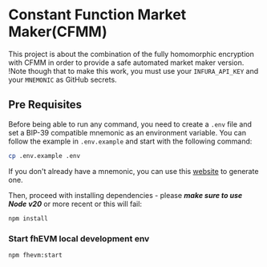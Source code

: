 # Constant Function Market Maker(CFMM) 
This project is about the combination of the fully homomorphic encryption with CFMM in order to provide a safe automated market maker version.
!Note though that to make this work, you must use your `INFURA_API_KEY` and your `MNEMONIC` as GitHub secrets.

## Pre Requisites

Before being able to run any command, you need to create a `.env` file and set a BIP-39 compatible mnemonic as an environment variable. You can follow the example in `.env.example` and start with the following command:

```sh
cp .env.example .env
```

If you don't already have a mnemonic, you can use this [website](https://iancoleman.io/bip39/) to generate one.

Then, proceed with installing dependencies - please **_make sure to use Node v20_** or more recent or this will fail:

```
npm install
```

### Start fhEVM local development env
```
npm fhevm:start
```
